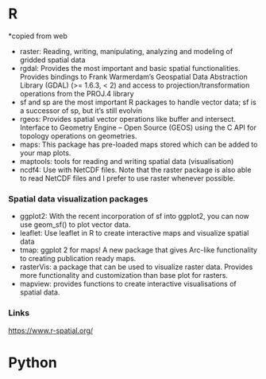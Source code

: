 
# R

*copied from web

- raster: Reading, writing, manipulating, analyzing and modeling of gridded spatial data
- rgdal: Provides the most important and basic spatial functionalities. Provides bindings to Frank Warmerdam’s Geospatial Data Abstraction Library (GDAL) (>= 1.6.3, < 2) and access to projection/transformation operations from the PROJ.4 library
- sf and sp are the most important R packages to handle vector data; sf is a successor of sp, but it’s still evolvin
- rgeos: Provides spatial vector operations like buffer and intersect. Interface to Geometry Engine – Open Source (GEOS) using the C API for topology operations on geometries.
- maps: This package has pre-loaded maps stored which can be added to your map plots.
- maptools: tools for reading and writing spatial data (visualisation)
- ncdf4: Use with NetCDF files. Note that the raster package is also able to read NetCDF files and I prefer to use raster whenever possible.

### Spatial data visualization packages

- ggplot2: With the recent incorporation of sf into ggplot2, you can now use geom_sf() to plot vector data.
- leaflet: Use leaflet in R to create interactive maps and visualize spatial data
- tmap: ggplot 2 for maps! A new package that gives Arc-like functionality to creating publication ready maps.
- rasterVis: a package that can be used to visualize raster data. Provides more functionality and customization than base plot for rasters.
- mapview: provides functions to create interactive visualisations of spatial data.

### Links
https://www.r-spatial.org/

# Python
